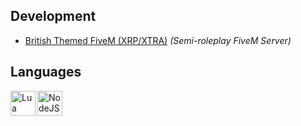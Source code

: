 ## Development
- [British Themed FiveM (XRP/XTRA)](https://discord.gg/8fmVsuSNRD) *(Semi-roleplay FiveM Server)*

## Languages
<img align="left" width="40" src="https://upload.wikimedia.org/wikipedia/commons/c/cf/Lua-Logo.svg" alt="Lua Logo">
<img align="left" width="40" src="https://upload.wikimedia.org/wikipedia/commons/thumb/d/d9/Node.js_logo.svg/1280px-Node.js_logo.svg.png" alt="NodeJS Logo">
